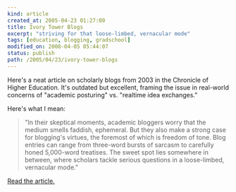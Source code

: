 ```yaml
---
kind: article
created_at: 2005-04-23 01:27:00
title: Ivory Tower Blogs
excerpt: "striving for that loose-limbed, vernacular mode"
tags: [education, blogging, gradschool]
modified_on: 2008-04-05 05:44:07
status: publish 
path: /2005/04/23/ivory-tower-blogs
---
```


Here's a neat article on scholarly blogs from 2003 in the Chronicle of Higher Education. It's outdated but excellent, framing the issue in real-world concerns of "academic posturing" vs. "realtime idea exchanges."

Here's what I mean:

<blockquote class="large"> "In their skeptical moments, academic bloggers worry that the medium smells faddish, ephemeral. But they also make a strong case for blogging's virtues, the foremost of which is freedom of tone. Blog entries can range from three-word bursts of sarcasm to carefully honed 5,000-word treatises. The sweet spot lies somewhere in between, where scholars tackle serious questions in a loose-limbed, vernacular mode."</blockquote><a href="http://chronicle.com/free/v49/i39/39a01401.htm"> Read the article.</a>